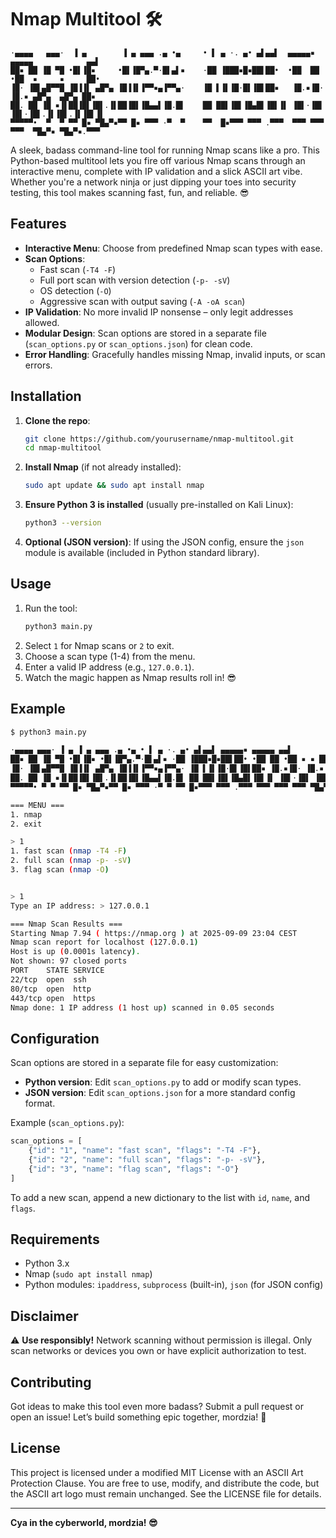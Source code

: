 # Nmap Multitool 🛠️

```
·▄▄▄▄   ▄▄▄·  ▐ ▄        ▐ ▄ ▄▄▄ .▄ •▄     • ▌ ▄ ·. ▄• ▄▌▄▄▌  ▄▄▄▄▄▪  ▄▄▄▄▄            ▄▄▌  
██▪ ██ ▐█ ▀█ •█▌▐█▪     •█▌▐█▀▄.▀·█▌▄▌▪    ·██ ▐███▪█▪██▌██•  •██  ██ •██  ▪     ▪     ██•  
▐█· ▐█▌▄█▀▀█ ▐█▐▐▌ ▄█▀▄ ▐█▐▐▌▐▀▀▪▄▐▀▀▄·    ▐█ ▌▐▌▐█·█▌▐█▌██▪   ▐█.▪▐█· ▐█.▪ ▄█▀▄  ▄█▀▄ ██▪  
██. ██ ▐█ ▪▐▌██▐█▌▐█▌.▐▌██▐█▌▐█▄▄▌▐█.█▌    ██ ██▌▐█▌▐█▄█▌▐█▌▐▌ ▐█▌·▐█▌ ▐█▌·▐█▌.▐▌▐█▌.▐▌▐█▌▐▌
▀▀▀▀▀•  ▀  ▀ ▀▀ █▪ ▀█▄▀▪▀▀ █▪ ▀▀▀ ·▀  ▀    ▀▀  █▪▀▀▀ ▀▀▀ .▀▀▀  ▀▀▀ ▀▀▀ ▀▀▀  ▀█▄▀▪ ▀█▄▀▪.▀▀▀ 

```

A sleek, badass command-line tool for running Nmap scans like a pro. This Python-based multitool lets you fire off various Nmap scans through an interactive menu, complete with IP validation and a slick ASCII art vibe. Whether you're a network ninja or just dipping your toes into security testing, this tool makes scanning fast, fun, and reliable. 😎

## Features
- **Interactive Menu**: Choose from predefined Nmap scan types with ease.
- **Scan Options**:
  - Fast scan (`-T4 -F`)
  - Full port scan with version detection (`-p- -sV`)
  - OS detection (`-O`)
  - Aggressive scan with output saving (`-A -oA scan`)
- **IP Validation**: No more invalid IP nonsense – only legit addresses allowed.
- **Modular Design**: Scan options are stored in a separate file (`scan_options.py` or `scan_options.json`) for clean code.
- **Error Handling**: Gracefully handles missing Nmap, invalid inputs, or scan errors.


## Installation
1. **Clone the repo**:
   ```bash
   git clone https://github.com/yourusername/nmap-multitool.git
   cd nmap-multitool
   ```
2. **Install Nmap** (if not already installed):
   ```bash
   sudo apt update && sudo apt install nmap
   ```
3. **Ensure Python 3 is installed** (usually pre-installed on Kali Linux):
   ```bash
   python3 --version
   ```
4. **Optional (JSON version)**: If using the JSON config, ensure the `json` module is available (included in Python standard library).

## Usage
1. Run the tool:
   ```bash
   python3 main.py
   ```
2. Select `1` for Nmap scans or `2` to exit.
3. Choose a scan type (1-4) from the menu.
4. Enter a valid IP address (e.g., `127.0.0.1`).
5. Watch the magic happen as Nmap results roll in! 😎

## Example
```bash
$ python3 main.py

·▄▄▄▄ ▄▄▄· ▐ ▄ ▐ ▄ ▄▄▄ .▄ •▄ • ▌ ▄ ·. ▄• ▄▌▄▄▌ ▄▄▄▄▄▪ ▄▄▄▄▄ ▄▄▌
██▪ ██ ▐█ ▀█ •█▌▐█▪ •█▌▐█▀▄.▀·█▌▄▌▪ ·██ ▐███▪█▪██▌██• •██ ██ •██ ▪ ▪ ██•
▐█· ▐█▌▄█▀▀█ ▐█▐▐▌ ▄█▀▄ ▐█▐▐▌▐▀▀▪▄▐▀▀▄· ▐█ ▌▐▌▐█·█▌▐█▌██▪ ▐█.▪▐█· ▐█.▪ ▄█▀▄ ▄█▀▄ ██▪
██. ██ ▐█ ▪▐▌██▐█▌▐█▌.▐▌██▐█▌▐█▄▄▌▐█.█▌ ██ ██▌▐█▌▐█▄█▌▐█▌▐▌ ▐█▌·▐█▌ ▐█▌·▐█▌.▐▌▐█▌.▐▌▐█▌▐▌
▀▀▀▀▀• ▀ ▀ ▀▀ █▪ ▀█▄▀▪▀▀ █▪ ▀▀▀ ·▀ ▀ ▀▀ █▪▀▀▀ ▀▀▀ .▀▀▀ ▀▀▀ ▀▀▀ ▀▀▀ ▀█▄▀▪ ▀█▄▀▪.▀▀▀

=== MENU ===
1. nmap
2. exit

> 1
1. fast scan (nmap -T4 -F)
2. full scan (nmap -p- -sV)
3. flag scan (nmap -O)


> 1
Type an IP address: > 127.0.0.1

=== Nmap Scan Results ===
Starting Nmap 7.94 ( https://nmap.org ) at 2025-09-09 23:04 CEST
Nmap scan report for localhost (127.0.0.1)
Host is up (0.0001s latency).
Not shown: 97 closed ports
PORT    STATE SERVICE
22/tcp  open  ssh
80/tcp  open  http
443/tcp open  https
Nmap done: 1 IP address (1 host up) scanned in 0.05 seconds
```

## Configuration
Scan options are stored in a separate file for easy customization:
- **Python version**: Edit `scan_options.py` to add or modify scan types.
- **JSON version**: Edit `scan_options.json` for a more standard config format.

Example (`scan_options.py`):
```python
scan_options = [
    {"id": "1", "name": "fast scan", "flags": "-T4 -F"},
    {"id": "2", "name": "full scan", "flags": "-p- -sV"},
    {"id": "3", "name": "flag scan", "flags": "-O"}
]
```

To add a new scan, append a new dictionary to the list with `id`, `name`, and `flags`.

## Requirements
- Python 3.x
- Nmap (`sudo apt install nmap`)
- Python modules: `ipaddress`, `subprocess` (built-in), `json` (for JSON config)

## Disclaimer
⚠️ **Use responsibly!** Network scanning without permission is illegal. Only scan networks or devices you own or have explicit authorization to test.

## Contributing
Got ideas to make this tool even more badass? Submit a pull request or open an issue! Let’s build something epic together, mordzia! 💪

## License
This project is licensed under a modified MIT License with an ASCII Art Protection Clause.
You are free to use, modify, and distribute the code, but the ASCII art logo must remain unchanged. See the LICENSE file for details.

---

**Cya in the cyberworld, mordzia! 😎**
